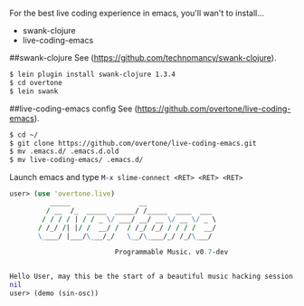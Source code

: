 For the best live coding experience in emacs, you'll wan't to install...

* swank-clojure
* live-coding-emacs

##swank-clojure
See (https://github.com/technomancy/swank-clojure).

```sh
$ lein plugin install swank-clojure 1.3.4
$ cd overtone
$ lein swank
```

##live-coding-emacs config
See (https://github.com/overtone/live-coding-emacs).

```sh
$ cd ~/
$ git clone https://github.com/overtone/live-coding-emacs.git
$ mv .emacs.d/ .emacs.d.old
$ mv live-coding-emacs/ .emacs.d/
```

Launch emacs and type `M-x slime-connect <RET> <RET> <RET>`

```clj
user> (use 'overtone.live)
          _____                 __
         / __  /_  _____  _____/ /_____  ____  ___
        / / / / | / / _ \/ ___/ __/ __ \/ __ \/ _ \
       / /_/ /| |/ /  __/ /  / /_/ /_/ / / / /  __/
       \____/ |___/\___/_/   \__/\____/_/ /_/\___/

                          Programmable Music. v0.7-dev


Hello User, may this be the start of a beautiful music hacking session...
nil
user> (demo (sin-osc))

```
